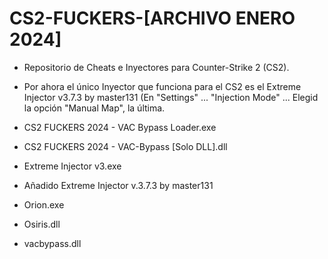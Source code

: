 # CS2-FUCKERS-[ARCHIVO ENERO 2024]
- Repositorio de Cheats e Inyectores para Counter-Strike 2 (CS2).
- Por ahora el único Inyector que funciona para el CS2 es el Extreme Injector v3.7.3 by master131 (En "Settings" ... "Injection Mode" ... Elegid la opción "Manual Map", la última.



- CS2 FUCKERS 2024 - VAC Bypass Loader.exe
- CS2 FUCKERS 2024 - VAC-Bypass [Solo DLL].dll
- Extreme Injector v3.exe
- Añadido Extreme Injector v.3.7.3 by master131
- Orion.exe
- Osiris.dll
- vacbypass.dll
